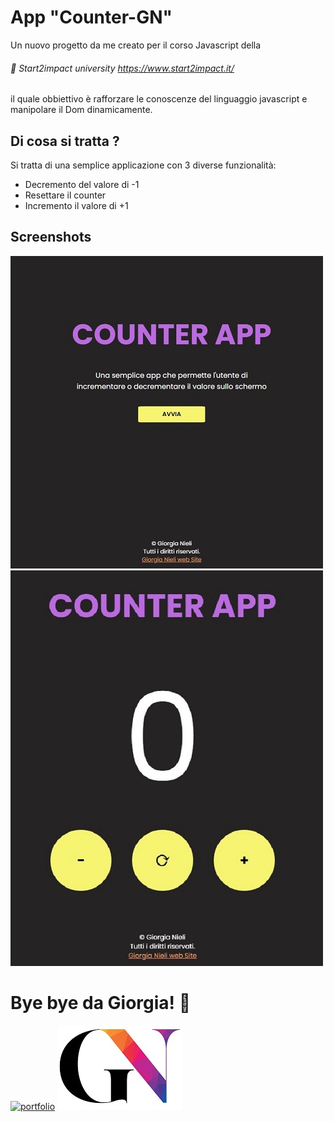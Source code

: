 
# App "Counter-GN"

Un nuovo progetto da me creato per il corso Javascript della 
###### 🔗 Start2impact university https://www.start2impact.it/

il quale obbiettivo è rafforzare le conoscenze del linguaggio javascript e manipolare il Dom dinamicamente.



## Di cosa si tratta ?
Si tratta di una semplice applicazione con 3 diverse funzionalità:
- Decremento del valore di -1
- Resettare il counter
- Incremento il valore di +1


## Screenshots

![App Screenshot](/img/pag1.jpg)
![App Screenshot](/img/pag2.jpg)


# Bye bye da Giorgia! 👋
[![portfolio](https://img.shields.io/badge/my_portfolio-000?style=for-the-badge&logo=ko-fi&logoColor=white)](https://britney-gio.github.io/)
![Logo](/img/gn.jpg)



